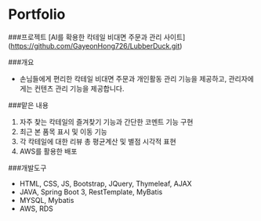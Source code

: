 # Portfolio
###프로젝트
[AI를 확용한 칵테일 비대면 주문과 관리 사이트] (https://github.com/GayeonHong726/LubberDuck.git)

###개요
- 손님들에게 편리한 칵테일 비대면 주문과 개인활동 관리 기능을 제공하고, 관리자에게는 컨텐츠 관리 기능을 제공합니다.

###맡은 내용
1. 자주 찾는 칵테일의 즐겨찾기 기능과 간단한 코멘트 기능 구현 
2. 최근 본 품목 표시 및 이동 기능
3. 각 칵테일에 대한 리뷰 총 평균계산 및 별점 시각적 표현
4. AWS를 활용한 배포

###개발도구
- HTML, CSS, JS, Bootstrap, JQuery, Thymeleaf, AJAX
- JAVA, Spring Boot 3, RestTemplate, MyBatis
- MYSQL, Mybatis
- AWS, RDS

